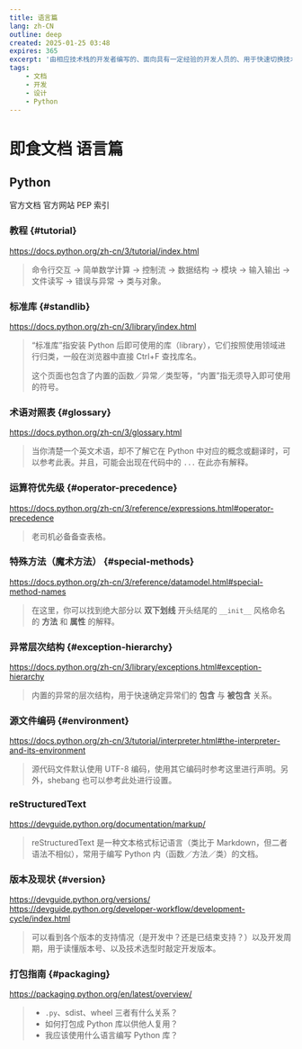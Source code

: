 ```yaml
---
title: 语言篇
lang: zh-CN
outline: deep
created: 2025-01-25 03:48
expires: 365
excerpt: '由相应技术栈的开发者编写的、面向具有一定经验的开发人员的、用于快速切换技术栈的书签集锦。'
tags:
    - 文档
    - 开发
    - 设计
    - Python
---
```


<script setup lang="ts">
import SeeAlso from "@/components/SeeAlso.vue";
import SeeAlsoLink from "@/components/SeeAlsoLink.vue";
</script>

# 即食文档 语言篇

<RevisionInfo />

## Python

<SeeAlso align="center" sep="›‹">
    <SeeAlsoLink pure href="https://docs.python.org/zh-cn/3/index.html">官方文档</SeeAlsoLink>
    <SeeAlsoLink pure href="https://www.python.org/">官方网站</SeeAlsoLink>
    <SeeAlsoLink pure href="https://peps.python.org/">PEP 索引</SeeAlsoLink>
</SeeAlso>

### 教程 {#tutorial}

https://docs.python.org/zh-cn/3/tutorial/index.html

> 命令行交互 → 简单数学计算 → 控制流 → 数据结构 → 模块 → 输入输出 → 文件读写 → 错误与异常 → 类与对象。

### 标准库 {#standlib}

https://docs.python.org/zh-cn/3/library/index.html

> “标准库”指安装 Python 后即可使用的库（library），它们按照使用领域进行归类，一般在浏览器中直接 Ctrl+F 查找库名。
> 
> 这个页面也包含了内置的函数／异常／类型等，“内置”指无须导入即可使用的符号。

### 术语对照表 {#glossary}

https://docs.python.org/zh-cn/3/glossary.html

> 当你清楚一个英文术语，却不了解它在 Python 中对应的概念或翻译时，可以参考此表。并且，可能会出现在代码中的 `...` 在此亦有解释。

### 运算符优先级 {#operator-precedence}

https://docs.python.org/zh-cn/3/reference/expressions.html#operator-precedence

> 老司机必备备查表格。

### 特殊方法（魔术方法） {#special-methods}

https://docs.python.org/zh-cn/3/reference/datamodel.html#special-method-names

> 在这里，你可以找到绝大部分以 **双下划线** 开头结尾的 `__init__` 风格命名的 **方法** 和 **属性** 的解释。

### 异常层次结构 {#exception-hierarchy}

https://docs.python.org/zh-cn/3/library/exceptions.html#exception-hierarchy

> 内置的异常的层次结构，用于快速确定异常们的 **包含** 与 **被包含** 关系。

### 源文件编码 {#environment}

https://docs.python.org/zh-cn/3/tutorial/interpreter.html#the-interpreter-and-its-environment

> 源代码文件默认使用 UTF-8 编码，使用其它编码时参考这里进行声明。另外，shebang 也可以参考此处进行设置。

### reStructuredText

https://devguide.python.org/documentation/markup/

> reStructuredText 是一种文本格式标记语言（类比于 Markdown，但二者语法不相似），常用于编写 Python 内（函数／方法／类）的文档。

### 版本及现状 {#version}

https://devguide.python.org/versions/  
https://devguide.python.org/developer-workflow/development-cycle/index.html

> 可以看到各个版本的支持情况（是开发中？还是已结束支持？）以及开发周期，用于读懂版本号、以及技术选型时敲定开发版本。

### 打包指南 {#packaging}

https://packaging.python.org/en/latest/overview/

> - `.py`、sdist、wheel 三者有什么关系？
> - 如何打包成 Python 库以供他人复用？
> - 我应该使用什么语言编写 Python 库？
